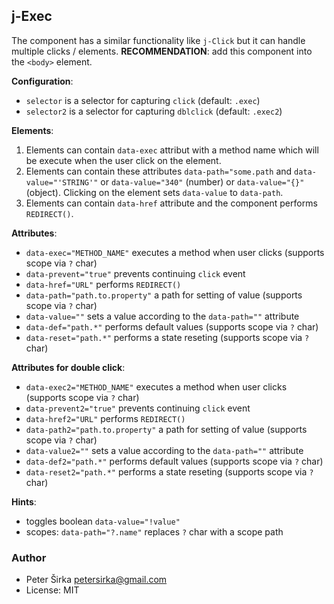 ## j-Exec

The component has a similar functionality like `j-Click` but it can handle multiple clicks / elements. __RECOMMENDATION__: add this component into the `<body>` element.

__Configuration__:
- `selector` is a selector for capturing `click` (default: `.exec`)
- `selector2` is a selector for capturing `dblclick` (default: `.exec2`)

__Elements__:

1. Elements can contain `data-exec` attribut with a method name which will be execute when the user click on the element.
2. Elements can contain these attributes `data-path="some.path` and `data-value="'STRING'"` or `data-value="340"` (number) or `data-value="{}"` (object). Clicking on the element sets `data-value` to `data-path`.
3. Elements can contain `data-href` attribute and the component performs `REDIRECT()`.

__Attributes__:

- `data-exec="METHOD_NAME"` executes a method when user clicks (supports scope via `?` char)
- `data-prevent="true"` prevents continuing `click` event
- `data-href="URL"` performs `REDIRECT()`
- `data-path="path.to.property"` a path for setting of value (supports scope via `?` char)
- `data-value=""` sets a value according to the `data-path=""` attribute
- `data-def="path.*"` performs default values (supports scope via `?` char)
- `data-reset="path.*"` performs a state reseting (supports scope via `?` char)

__Attributes for double click__:

- `data-exec2="METHOD_NAME"` executes a method when user clicks (supports scope via `?` char)
- `data-prevent2="true"` prevents continuing `click` event
- `data-href2="URL"` performs `REDIRECT()`
- `data-path2="path.to.property"` a path for setting of value (supports scope via `?` char)
- `data-value2=""` sets a value according to the `data-path=""` attribute
- `data-def2="path.*"` performs default values (supports scope via `?` char)
- `data-reset2="path.*"` performs a state reseting (supports scope via `?` char)

__Hints__:

- toggles boolean `data-value="!value"`
- scopes: `data-path="?.name"` replaces `?` char with a scope path

### Author

- Peter Širka <petersirka@gmail.com>
- License: MIT